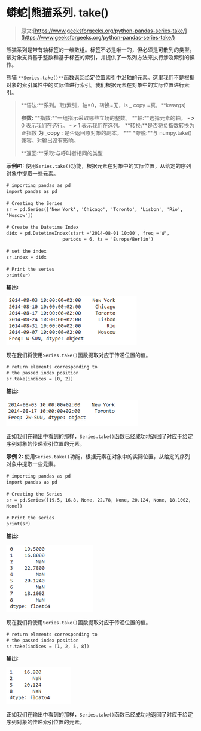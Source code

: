 # 蟒蛇|熊猫系列. take()

> 原文:[https://www.geeksforgeeks.org/python-pandas-series-take/](https://www.geeksforgeeks.org/python-pandas-series-take/)

熊猫系列是带有轴标签的一维数组。标签不必是唯一的，但必须是可散列的类型。该对象支持基于整数和基于标签的索引，并提供了一系列方法来执行涉及索引的操作。

熊猫 `**Series.take()**`函数返回给定位置索引中沿轴的元素。这里我们不是根据对象的索引属性中的实际值进行索引。我们根据元素在对象中的实际位置进行索引。

> **语法:**系列。取(索引，轴=0，转换=无，is _ copy =真，**kwargs)
> 
> **参数:**
> **指数:**一组指示采取哪些立场的整数。
> **轴:**选择元素的轴。
> **- >** 0 表示我们在选行。
> **- >** 1 表示我们在选列。
> **转换:**是否将负指数转换为正指数
> **为 _copy :** 是否返回原对象的副本。
> *** *夸脱:**与 numpy.take()兼容。对输出没有影响。
> 
> **返回:**采取:与呼叫者相同的类型

**示例#1:** 使用`Series.take()`功能，根据元素在对象中的实际位置，从给定的序列对象中提取一些元素。

```
# importing pandas as pd
import pandas as pd

# Creating the Series
sr = pd.Series(['New York', 'Chicago', 'Toronto', 'Lisbon', 'Rio', 'Moscow'])

# Create the Datetime Index
didx = pd.DatetimeIndex(start ='2014-08-01 10:00', freq ='W', 
                     periods = 6, tz = 'Europe/Berlin') 

# set the index
sr.index = didx

# Print the series
print(sr)
```

**输出:**

![](img/b50676c0b2fee5f5081a878b2e8c0c96.png)

现在我们将使用`Series.take()`函数提取对应于传递位置的值。

```
# return elements corresponding to
# the passed index position
sr.take(indices = [0, 2])
```

**输出:**

![](img/3b6e537f0d8192046ed5e980812280dd.png)

正如我们在输出中看到的那样，`Series.take()`函数已经成功地返回了对应于给定序列对象的传递索引位置的元素。

**示例 2:** 使用`Series.take()`功能，根据元素在对象中的实际位置，从给定的序列对象中提取一些元素。

```
# importing pandas as pd
import pandas as pd

# Creating the Series
sr = pd.Series([19.5, 16.8, None, 22.78, None, 20.124, None, 18.1002, None])

# Print the series
print(sr)
```

**输出:**

![](img/73b9e509d25fea63c7654debcf4e5a3b.png)

现在我们将使用`Series.take()`函数提取对应于传递位置的值。

```
# return elements corresponding to
# the passed index position
sr.take(indices = [1, 2, 5, 8])
```

**输出:**

![](img/2727437e0288b1c91f51101dde8ea26b.png)

正如我们在输出中看到的那样，`Series.take()`函数已经成功地返回了对应于给定序列对象的传递索引位置的元素。
